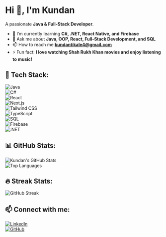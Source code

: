 # Hi 👋, I'm Kundan  
A passionate **Java & Full-Stack Developer**.  

- 🌱 I’m currently learning **C#, .NET, React Native, and Firebase**  
- 💬 Ask me about **Java, OOP, React, Full-Stack Development, and SQL**  
- 📫 How to reach me **kundantikale4@gmail.com**  
- ⚡ Fun fact: **I love watching Shah Rukh Khan movies and enjoy listening to music!**  

## 🚀 Tech Stack:  
![Java](https://img.shields.io/badge/Java-%23ED8B00.svg?style=flat-square&logo=openjdk&logoColor=white)  
![C#](https://img.shields.io/badge/C%23-%23239120.svg?style=flat-square&logo=c-sharp&logoColor=white)  
![React](https://img.shields.io/badge/React-%2361DAFB.svg?style=flat-square&logo=react&logoColor=black)  
![Next.js](https://img.shields.io/badge/Next.js-%23000000.svg?style=flat-square&logo=nextdotjs&logoColor=white)  
![Tailwind CSS](https://img.shields.io/badge/TailwindCSS-%2338B2AC.svg?style=flat-square&logo=tailwind-css&logoColor=white)  
![TypeScript](https://img.shields.io/badge/TypeScript-%233178C6.svg?style=flat-square&logo=typescript&logoColor=white)  
![SQL](https://img.shields.io/badge/SQL-%2300758F.svg?style=flat-square&logo=sqlite&logoColor=white)  
![Firebase](https://img.shields.io/badge/Firebase-%23FFCA28.svg?style=flat-square&logo=firebase&logoColor=black)  
![.NET](https://img.shields.io/badge/.NET-%23512BD4.svg?style=flat-square&logo=dotnet&logoColor=white)  

## 📊 GitHub Stats:  
![Kundan's GitHub Stats](https://github-readme-stats.vercel.app/api?username=YourGitHubUsername&show_icons=true&theme=dark)  
![Top Languages](https://github-readme-stats.vercel.app/api/top-langs/?username=YourGitHubUsername&layout=compact&theme=dark)  

## 🔥 Streak Stats:  
![GitHub Streak](https://github-readme-streak-stats.herokuapp.com/?user=YourGitHubUsername&theme=dark)  

## 📫 Connect with me:  
[![LinkedIn](https://img.shields.io/badge/LinkedIn-%230077B5.svg?style=flat&logo=linkedin&logoColor=white)](https://www.linkedin.com/in/kundan-tikale-422121226/)  
[![GitHub](https://img.shields.io/badge/GitHub-%2312100E.svg?style=flat&logo=github&logoColor=white)](https://github.com/kundan0109)  
